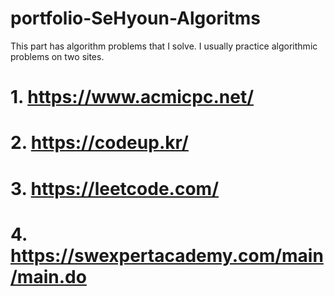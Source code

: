 # portfolio-SeHyoun-Algoritms
This part has algorithm problems that I solve.
I usually practice algorithmic problems on two sites.
# 1. https://www.acmicpc.net/
# 2. https://codeup.kr/
# 3. https://leetcode.com/
# 4. https://swexpertacademy.com/main/main.do


